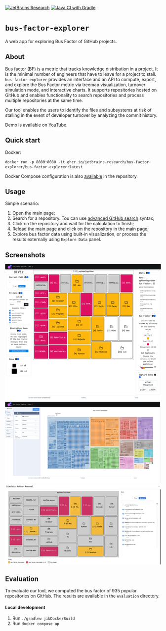 [![JetBrains Research](https://jb.gg/badges/research.svg)](https://confluence.jetbrains.com/display/ALL/JetBrains+on+GitHub)
[![Java CI with Gradle](https://github.com/JetBrains-Research/bus-factor-explorer/actions/workflows/ci.yml/badge.svg?branch=main)](https://github.com/JetBrains-Research/bus-factor-explorer/actions/workflows/ci.yml)
# `bus-factor-explorer`
A web app for exploring Bus Factor of GitHub projects.

## About
Bus factor (BF) is a metric that tracks knowledge distribution in a project.
It is the minimal number of engineers that have to leave for a project to stall.
`bus-factor-explorer` provides an interface and an API to compute, export, 
and explore the Bus Factor metric via treemap visualization, turnover simulation mode, and interactive charts.
It supports repositories hosted on GitHub and enables functionality to search repositories and process multiple repositories 
at the same time.

Our tool enables the users to identify the files and subsystems at risk of stalling in the event of developer turnover 
by analyzing the commit history.

Demo is available on [YouTube](https://youtu.be/uIoV79N14z8).

## Quick start
Docker:
```shell
docker run -p 8080:8080 -it ghcr.io/jetbrains-research/bus-factor-explorer/bus-factor-explorer:latest
```
Docker Compose configuration is also [available](docker-compose.yml) in the repository.

## Usage
Simple scenario:
1. Open the main page;
2. Search for a repository. Tou can use [advanced GitHub search](https://docs.github.com/en/search-github/searching-on-github/searching-for-repositories) syntax; 
3. Click on the repository and wait for the calculation to finish;
4. Reload the main page and click on the repository in the main page;
5. Explore bus factor data using built-in visualization, or process the results externally using `Explore Data` panel.

## Screenshots
![Treemap](./docs/treemap.png)
![Visualization built with chart editor](./docs/plotly.png)
![Simulation mode](./docs/simulation_mode.png)

## Evaluation
To evaluate our tool, we computed the bus factor of 935 popular repositories on GitHub.
The results are available in the `evaluation` directory.

#### Local development
1. Run `./gradlew jibDockerBuild`
2. Run `docker compose up`
